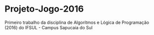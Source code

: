 # Projeto-Jogo-2016
Primeiro trabalho da disciplina de Algorítmos e Lógica de Programação (2016) do IFSUL - Campus Sapucaia do Sul
